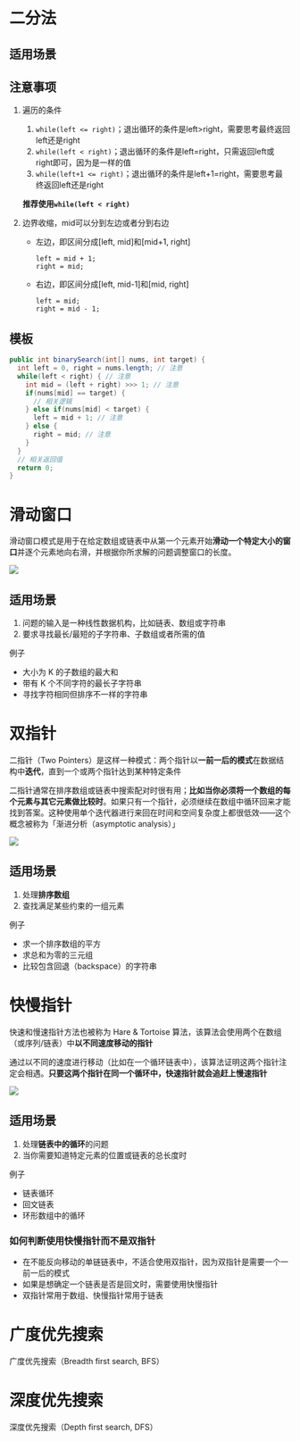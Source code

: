 # 二分法

## 适用场景

## 注意事项

1. 遍历的条件

   1. `while(left <= right)`；退出循环的条件是left>right，需要思考最终返回left还是right
   2. `while(left < right)`；退出循环的条件是left=right，只需返回left或right即可，因为是一样的值
   3. `while(left+1 <= right)`；退出循环的条件是left+1=right，需要思考最终返回left还是right

   **推荐使用`while(left < right)`**

2. 边界收缩，mid可以分到左边或者分到右边

   - 左边，即区间分成[left, mid]和[mid+1, right]

     ```
     left = mid + 1;
     right = mid;
     ```

   - 右边，即区间分成[left, mid-1]和[mid, right]

     ```
     left = mid;
     right = mid - 1;
     ```

     

## 模板

```java
public int binarySearch(int[] nums, int target) {
  int left = 0, right = nums.length; // 注意
  while(left < right) { // 注意
    int mid = (left + right) >>> 1; // 注意
    if(nums[mid] == target) {
      // 相关逻辑
    } else if(nums[mid] < target) {
      left = mid + 1; // 注意
    } else {
      right = mid; // 注意
    }
  }
  // 相关返回值
  return 0;
}
```



# 滑动窗口

滑动窗口模式是用于在给定数组或链表中从第一个元素开始**滑动一个特定大小的窗口**并逐个元素地向右滑，并根据你所求解的问题调整窗口的长度。

![](https://gitee.com/ngyb/pic/raw/master/20210816145253.png)

## 适用场景

1. 问题的输入是一种线性数据机构，比如链表、数组或字符串
2. 要求寻找最长/最短的子字符串、子数组或者所需的值

例子

- 大小为 K 的子数组的最大和
- 带有 K 个不同字符的最长子字符串
- 寻找字符相同但排序不一样的字符串



# 双指针

二指针（Two Pointers）是这样一种模式：两个指针以**一前一后的模式**在数据结构中**迭代**，直到一个或两个指针达到某种特定条件

二指针通常在排序数组或链表中搜索配对时很有用；**比如当你必须将一个数组的每个元素与其它元素做比较时**。如果只有一个指针，必须继续在数组中循环回来才能找到答案。这种使用单个迭代器进行来回在时间和空间复杂度上都很低效——这个概念被称为「渐进分析（asymptotic analysis）」

![](https://gitee.com/ngyb/pic/raw/master/20210816153450.png)

## 适用场景

1. 处理**排序数组**
2. 查找满足某些约束的一组元素

例子

- 求一个排序数组的平方
- 求总和为零的三元组
- 比较包含回退（backspace）的字符串



# 快慢指针

快速和慢速指针方法也被称为 Hare & Tortoise 算法，该算法会使用两个在数组（或序列/链表）中**以不同速度移动的指针**

通过以不同的速度进行移动（比如在一个循环链表中），该算法证明这两个指针注定会相遇。**只要这两个指针在同一个循环中，快速指针就会追赶上慢速指针**

![](https://gitee.com/ngyb/pic/raw/master/20210816155229.png)

## 适用场景

1. 处理**链表中的循环**的问题
2. 当你需要知道特定元素的位置或链表的总长度时

例子

- 链表循环
- 回文链表
- 环形数组中的循环

### 如何判断使用快慢指针而不是双指针

- 在不能反向移动的单链链表中，不适合使用双指针，因为双指针是需要一个一前一后的模式
- 如果是想确定一个链表是否是回文时，需要使用快慢指针
- 双指针常用于数组、快慢指针常用于链表



# 广度优先搜索

广度优先搜索（Breadth first search, BFS）

# 深度优先搜索

深度优先搜索（Depth first search, DFS）
